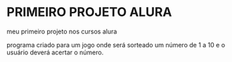 # PRIMEIRO PROJETO ALURA
meu primeiro projeto nos cursos alura

programa criado para um jogo onde será sorteado um número de 1 a 10 e o usuário deverá acertar o número.